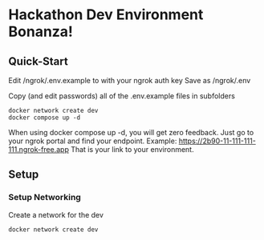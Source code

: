 # Hackathon Dev Environment Bonanza!


## Quick-Start

Edit /ngrok/.env.example to with your ngrok auth key
Save as /ngrok/.env

Copy (and edit passwords) all of the .env.example files in subfolders

```
docker network create dev
docker compose up -d
```

When using docker compose up -d, you will get zero feedback.  Just go to your ngrok portal and find your endpoint.  Example: https://2b90-11-111-111-111.ngrok-free.app
That is your link to your environment.

## Setup

### Setup Networking

Create a network for the dev
```
docker network create dev
```

